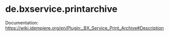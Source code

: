 # de.bxservice.printarchive

Documentation: https://wiki.idempiere.org/en/Plugin:_BX_Service_Print_Archive#Description

